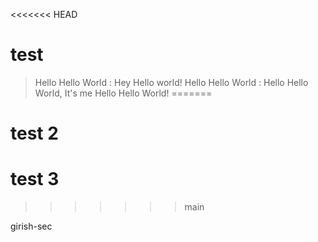 <<<<<<< HEAD
# test
> Hello Hello World : Hey Hello world!
> Hello Hello World : Hello Hello World, It's me Hello Hello World!
=======
# test 2
# test 3
>>>>>>> main

girish-sec
